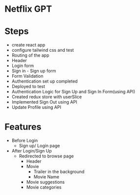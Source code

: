 # Netflix GPT

# Steps

- create react app
- configure tailwind css and test
- Routing of the app
- Header
- Login form
- Sign in - Sign up form
- Form Validation
- Authentication set up completed
- Deployed to test
- Authentication Logic for Sign Up and Sign In Form(using API)
- Created redux store with userSlice
- Implemented Sign Out using API
- Update Profile using API

# Features

- Before Login
  - Sign up/ Login page
- After Login/Sign Up
  - Redirected to browse page
    - Header
    - Movie
      - Trailer in the background
      - Movie Name
    - Movie suggestions
    - Movie categories
